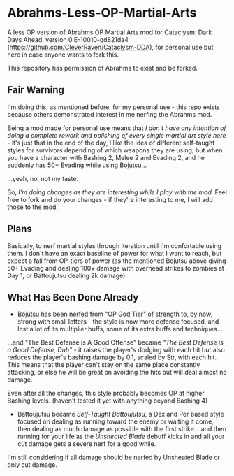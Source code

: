 # Abrahms-Less-OP-Martial-Arts
A less OP version of Abrahms OP Martial Arts mod for Cataclysm: Dark Days Ahead, version 0.E-10010-gd821da4 (https://github.com/CleverRaven/Cataclysm-DDA), for personal use but here in case anyone wants to fork this.

This repository has permission of Abrahms to exist and be forked.

## Fair Warning

I'm doing this, as mentioned before, for my personal use - this repo exists because others demonstrated interest in me nerfing the Abrahms mod.

Being a mod made for personal use means that _I don't have any intention of doing a complete rework and polishing of every single martial art style here_ - it's just that in the end of the day, I like the idea of different self-taught styles for survivors depending of which weapons they are using, but when you have a character with Bashing 2, Melee 2 and Evading 2, and he suddenly has 50+ Evading while using Bojutsu...

...yeah, no, not my taste.

So, _I'm doing changes as they are interesting while I play with the mod_. Feel free to fork and do your changes - if they're interesting to me, I will add those to the mod.

## Plans

Basically, to nerf martial styles through iteration until I'm confortable using them. I don't have an exact baseline of power for what I want to reach, but expect a fall from OP-tiers of power (as the mentioned Bojutsu above giving 50+ Evading and dealing 100+ damage with overhead strikes to zombies at Day 1, or Battoujutsu dealing 2k damage).

## What Has Been Done Already

* Bojutsu has been nerfed from "OP God Tier" of strength to, by now, strong with small letters - the style is now more defense focused, and lost a lot of its multiplier buffs, some of its extra buffs and techniques...

...and "The Best Defense is A Good Offense" became _"The Best Defense is a Good Defense, Duh"_ - it raises the player's dodging with each hit but also reduces the player's bashing damage by 0.1, scaled by Str, with each hit. This means that the player can't stay on the same place constantly attacking, or else he will be great on avoiding the hits but will deal almost no damage.

Even after all the changes, this style probably becomes OP at higher Bashing levels. (haven't tested it yet with anything beyond Bashing 4)

* Battoujutsu became _Self-Taught Battoujutsu_, a Dex and Per based style focused on dealing as running toward the enemy or waiting it come, then dealing as much damage as possible with the first strike... and then running for your life as the _Unsheated Blade_ debuff kicks in and all your cut damage gets a severe nerf for a good while.

I'm still considering if all damage should be nerfed by Unsheated Blade or only cut damage.
